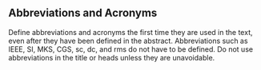 ## Abbreviations and Acronyms

Define abbreviations and acronyms the first time they are used in the text, even after they have been defined in the abstract. Abbreviations such as IEEE, SI, MKS, CGS, sc, dc, and rms do not have to be defined. Do not use abbreviations in the title or heads unless they are unavoidable.

